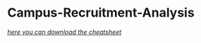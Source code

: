 # Campus-Recruitment-Analysis
[*here you can download the cheatsheet*](https://www.kaggle.com/benroshan/factors-affecting-campus-placement) 
 
  
  
 
